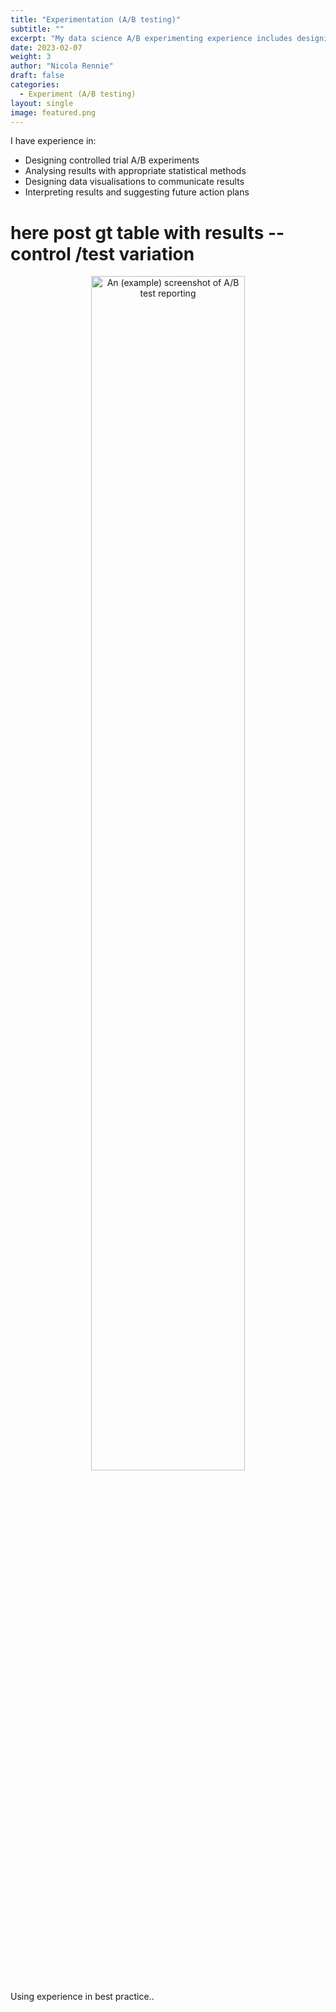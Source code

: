 ```yaml
---
title: "Experimentation (A/B testing)"
subtitle: ""
excerpt: "My data science A/B experimenting experience includes designing controlled trial experiments and analysing their statistical significance appropriately with both frequentist and bayesian methods"
date: 2023-02-07
weight: 3
author: "Nicola Rennie"
draft: false
categories:
  - Experiment (A/B testing)
layout: single
image: featured.png
---
```


I have experience in:

* Designing controlled trial A/B experiments
* Analysing results with appropriate statistical methods
* Designing data visualisations to communicate results
* Interpreting results and suggesting future action plans

# here post gt table with results -- control /test variation
<p align="center">
<img width="70%" src="https://raw.githubusercontent.com/nrennie/nrennie.rbind.io/main/content/portfolio/consultancy/shiny.png" alt="An (example) screenshot of A/B test reporting">
</p>

Using experience in best practice..

